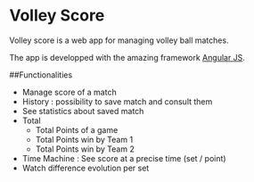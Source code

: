 # Volley Score
Volley score is a web app for managing volley ball matches.

The app is developped with the amazing framework [Angular JS](http://angularjs.org/).

##Functionalities 
* Manage score of a match
* History : possibility to save match and consult them
* See statistics about saved match
 * Total
   * Total Points of a game
   * Total Points win by Team 1
   * Total Points win by Team 2
  * Time Machine : See score at a precise time (set / point)
  * Watch difference evolution per set
